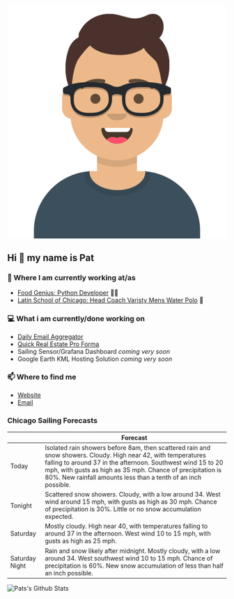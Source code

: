 [![Social banner for p-j-falconer](https://raw.githubusercontent.com/P-J-FALCONER/P-J-FALCONER/master/assets/avataaars.svg)](https://patfalconer.com/)
## Hi :wave: my name is Pat

### 💼 Where I am currently working at/as
- [Food Genius: Python Developer](https://getfoodgenius.com/) 🍔🐍
- [Latin School of Chicago: Head Coach Varisty Mens Water Polo](https://www.latinschool.org/) 🤽


### 💻 What i am currently/done working on
 - [Daily Email Aggregator](https://github.com/P-J-FALCONER/dott_daily_mail)
 - [Quick Real Estate Pro Forma](https://github.com/P-J-FALCONER/henry)
 - Sailing Sensor/Grafana Dashboard *coming very soon*
 - Google Earth KML Hosting Solution *coming very soon*

### 📫 Where to find me
 - [Website](https://patfalconer.com/)
 - [Email](mailto:patrick.j.falconer@gmail.com)


### Chicago Sailing Forecasts
|   | Forecast  |
|---|---|
| Today | Isolated rain showers before 8am, then scattered rain and snow showers. Cloudy. High near 42, with temperatures falling to around 37 in the afternoon. Southwest wind 15 to 20 mph, with gusts as high as 35 mph. Chance of precipitation is 80%. New rainfall amounts less than a tenth of an inch possible. |
| Tonight | Scattered snow showers. Cloudy, with a low around 34. West wind around 15 mph, with gusts as high as 30 mph. Chance of precipitation is 30%. Little or no snow accumulation expected. |
| Saturday | Mostly cloudy. High near 40, with temperatures falling to around 37 in the afternoon. West wind 10 to 15 mph, with gusts as high as 25 mph. |
| Saturday Night | Rain and snow likely after midnight. Mostly cloudy, with a low around 34. West southwest wind 10 to 15 mph. Chance of precipitation is 60%. New snow accumulation of less than half an inch possible. |

![Pats's Github Stats](https://github-readme-stats.vercel.app/api?username=p-j-falconer&show_icons=true&theme=radical)
